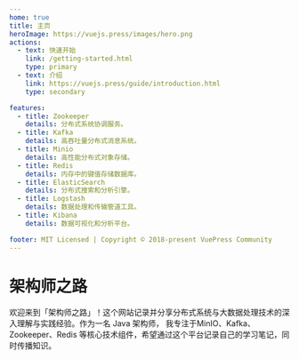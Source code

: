 ```yaml
---
home: true
title: 主页
heroImage: https://vuejs.press/images/hero.png
actions:
  - text: 快速开始
    link: /getting-started.html
    type: primary
  - text: 介绍
    link: https://vuejs.press/guide/introduction.html
    type: secondary

features:
  - title: Zookeeper
    details: 分布式系统协调服务。
  - title: Kafka
    details: 高吞吐量分布式消息系统。
  - title: Minio
    details: 高性能分布式对象存储。
  - title: Redis
    details: 内存中的键值存储数据库。
  - title: ElasticSearch
    details: 分布式搜索和分析引擎。
  - title: Logstash
    details: 数据处理和传输管道工具。  
  - title: Kibana
    details: 数据可视化和分析平台。

footer: MIT Licensed | Copyright © 2018-present VuePress Community
---
```

# 架构师之路
欢迎来到「架构师之路」！这个网站记录并分享分布式系统与大数据处理技术的深入理解与实践经验。作为一名 Java 架构师，
我专注于MinIO、Kafka、Zookeeper、Redis 等核心技术组件，希望通过这个平台记录自己的学习笔记，同时传播知识。

[default-theme-home]: https://vuejs.press/reference/default-theme/frontmatter.html#home-page
